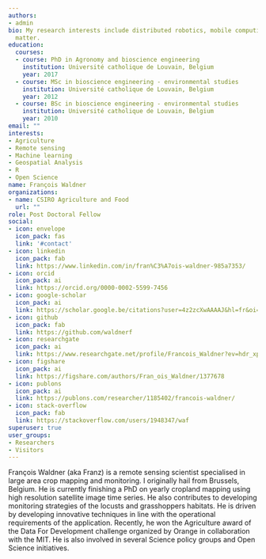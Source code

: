 ```yaml
---
authors:
- admin
bio: My research interests include distributed robotics, mobile computing and programmable
  matter.
education:
  courses:
  - course: PhD in Agronomy and bioscience engineering
    institution: Université catholique de Louvain, Belgium
    year: 2017
  - course: MSc in bioscience engineering - environmental studies
    institution: Université catholique de Louvain, Belgium
    year: 2012
  - course: BSc in bioscience engineering - environmental studies
    institution: Université catholique de Louvain, Belgium
    year: 2010
email: ""
interests:
- Agriculture
- Remote sensing
- Machine learning
- Geospatial Analysis
- R
- Open Science
name: François Waldner
organizations:
- name: CSIRO Agriculture and Food
  url: ""
role: Post Doctoral Fellow
social:
- icon: envelope
  icon_pack: fas
  link: '#contact'
- icon: linkedin
  icon_pack: fab
  link: https://www.linkedin.com/in/fran%C3%A7ois-waldner-985a7353/
- icon: orcid
  icon_pack: ai
  link: https://orcid.org/0000-0002-5599-7456
- icon: google-scholar
  icon_pack: ai
  link: https://scholar.google.be/citations?user=4z2zcXwAAAAJ&hl=fr&oi=sra
- icon: github
  icon_pack: fab
  link: https://github.com/waldnerf
- icon: researchgate
  icon_pack: ai
  link: https://www.researchgate.net/profile/Francois_Waldner?ev=hdr_xprf
- icon: figshare
  icon_pack: ai
  link: https://figshare.com/authors/Fran_ois_Waldner/1377678
- icon: publons
  icon_pack: ai
  link: https://publons.com/researcher/1185402/francois-waldner/
- icon: stack-overflow
  icon_pack: fab
  link: https://stackoverflow.com/users/1948347/waf
superuser: true
user_groups:
- Researchers
- Visitors
---
```


François Waldner (aka Franz) is a remote sensing scientist specialised in large area crop mapping and monitoring. I originally hail from Brussels, Belgium.  He is currently finishing a PhD on yearly cropland mapping using high resolution satellite image time series. He also contributes to developing monitoring strategies of the locusts and grasshoppers habitats. He is driven by developing innovative techniques in line with the operational requirements of the application. Recently, he won the Agriculture award of the Data For Development challenge organized by Orange in collaboration with the MIT. He is also involved in several Science policy groups and Open Science initiatives. 
